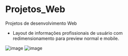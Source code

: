 # Projetos_Web
Projetos de desenvolvimento Web

- Layout de informações profissionais de usuário com redimensionamento para preview normal e mobile.

![image](https://github.com/user-attachments/assets/f9b4f0f4-b3fd-4949-a07f-2925441735ea)
![image](https://github.com/user-attachments/assets/6bc627fa-37ae-4aa6-8db2-47ef4fba5e2d)
